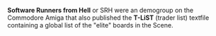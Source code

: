 **Software Runners from Hell** or SRH were an demogroup on the Commodore Amiga that also published the **T-LiST** (trader list) textfile containing a global list of the "elite" boards in the Scene.